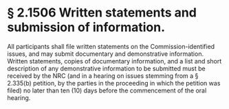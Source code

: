 # § 2.1506   Written statements and submission of information.

All participants shall file written statements on the Commission-identified issues, and may submit documentary and demonstrative information. Written statements, copies of documentary information, and a list and short description of any demonstrative information to be submitted must be received by the NRC (and in a hearing on issues stemming from a § 2.335(b) petition, by the parties in the proceeding in which the petition was filed) no later than ten (10) days before the commencement of the oral hearing.




